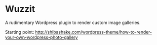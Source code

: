 
Wuzzit
======

A rudimentary Wordpress plugin to render custom image galleries.

Starting point: http://shibashake.com/wordpress-theme/how-to-render-your-own-wordpress-photo-gallery

